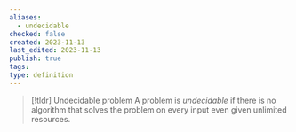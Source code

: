 ```yaml
---
aliases:
  - undecidable
checked: false
created: 2023-11-13
last_edited: 2023-11-13
publish: true
tags: 
type: definition
---
```

>[!tldr] Undecidable problem
>A problem is *undecidable* if there is no algorithm that solves the problem on every input even given unlimited resources.

